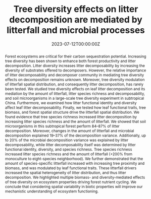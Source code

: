 ---
abstract: "Forest ecosystems are critical for their carbon sequestration potential. Increasing tree diversity has been shown to enhance both forest productivity and litter decomposition. Litter diversity increases litter decomposability by increasing the diversity of substrates offered to decomposers. However, the relative importance of litter decomposability and decomposer community in mediating tree diversity effects on decomposition remains unknown. Moreover, tree diversity modulation of litterfall spatial distribution, and consequently litter decomposition, has rarely been tested. We studied tree diversity effects on leaf litter decomposition and its mediation by the amount of litterfall, litter species richness and decomposability, and soil microorganisms in a large-scale tree diversity experiment in subtropical China. Furthermore, we examined how litter functional identity and diversity affect leaf litter decomposability. Finally, we tested how leaf functional traits, tree biomass, and forest spatial structure drive the litterfall spatial distribution. We found evidence that tree species richness increased litter decomposition by increasing litter species richness and the amount of litterfall. We showed that soil microorganisms in this subtropical forest perform 84–87% of litter decomposition. Moreover, changes in the amount of litterfall and microbial decomposition explained 19–37% of the decomposition variance. Additionally, up to 20% of the microbial decomposition variance was explained by litter decomposability, while litter decomposability itself was determined by litter functional identity, diversity, and species richness. Tree species richness increased litter species richness and the amount of litterfall (+200% from monoculture to eight-species neighborhood). We further demonstrated that the amount of species-specific litterfall increased with increasing tree proximity and biomass, and was modulated by leaf functional traits. These litterfall drivers increased the spatial heterogeneity of litter distribution, and thus litter decomposition. We highlighted multiple biomass- and diversity-mediated effects of tree diversity on ecosystem properties driving forest nutrient cycling. We conclude that considering spatial variability in biotic properties will improve our mechanistic understanding of ecosystem functioning.
"

authors: 
- Rémy Beugnon - Nico Eisenhauer - Helge Bruelheide - Andréa Davrinche - Jianqing Du - Sylvia Haider - admin - Mariem Saadani - Bala Singavarapu - Marie Sünnemann - Lise Thouvenot - Yanfen Wang - Tesfaye Wubet - Kai Xue - Simone Cesarz
date: "2023-07-12T00:00:00Z"
doi: "https://doi.org/10.1111/oik.09751"
featured: true
image:
  caption: ""
  focal_point: ""
  preview_only: false
projects: [TreeDi]
publication: ""
publication_short: ""
publication_types: ""
publishDate: ""
slides: 
summary: 
tags:
- Diversity
- BEF China
- Carbon cycle
- Litterfall


title: Tree diversity effects on litter decomposition are mediated by litterfall and microbial processes
url_code: ""
url_dataset: ""
url_pdf: ""
url_poster: ""
url_project: ""
url_slides: ""
url_source: ""
url_video: ""
---